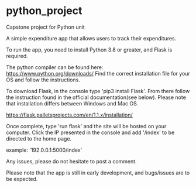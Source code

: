 # python_project
Capstone project for Python unit

A simple expenditure app that allows users to track their expenditures. 

To run the app, you need to install Python 3.8 or greater, and Flask is required. 

The python compiler can be found here: https://www.python.org/downloads/
Find the correct installation file for your OS and follow the instructions.

To download Flask, in the console type 'pip3 install Flask'. From there follow the instruction found in the official documentation(see below). 
Please note that installation differs between Windows and Mac OS. 

https://flask.palletsprojects.com/en/1.1.x/installation/

Once complete, type 'run flask' and the site will be hosted on your computer. Click the IP presented in the console and add '/index' to be directed to the home page.

example: '192.0.0.1:5000/index'

Any issues, please do not hesitate to post a comment.

Please note that the app is still in early development, and bugs/issues are to be expected.

